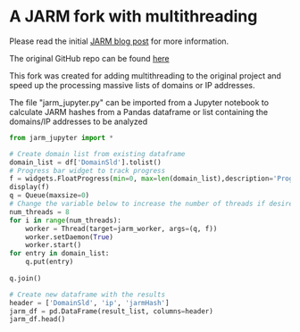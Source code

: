 # A JARM fork with multithreading  
  
Please read the initial [JARM blog post](https://engineering.salesforce.com/easily-identify-malicious-servers-on-the-internet-with-jarm-e095edac525a) for more information.

The original GitHub repo can be found [here](https://github.com/salesforce/jarm)

This fork was created for adding multithreading to the original project and speed up the processing massive lists of domains or IP addresses.

The file "jarm_jupyter.py" can be imported from a Jupyter notebook to calculate JARM hashes from a Pandas dataframe or list containing the domains/IP addresses to be analyzed 

```Python
from jarm_jupyter import *

# Create domain list from existing dataframe
domain_list = df['DomainSld'].tolist()
# Progress bar widget to track progress
f = widgets.FloatProgress(min=0, max=len(domain_list),description='Progress:')
display(f)
q = Queue(maxsize=0)
# Change the variable below to increase the number of threads if desired
num_threads = 8
for i in range(num_threads):
    worker = Thread(target=jarm_worker, args=(q, f))
    worker.setDaemon(True)
    worker.start()
for entry in domain_list:
    q.put(entry)
        
q.join()

# Create new dataframe with the results
header = ['DomainSld', 'ip', 'jarmHash']
jarm_df = pd.DataFrame(result_list, columns=header)
jarm_df.head()
```

